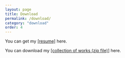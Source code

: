 ```yaml
---
layout: page
title: Download
permalink: /download/
category: "download"
order: 4
---
```


You can get my [[resume]](https://www.dropbox.com/scl/fi/cx84x7xidcq13iy93uqu1/24.pdf?rlkey=3pej42rmy1gt0iyd5wk8u7vqe&dl=0) here.

You can download my [[collection of works (zip file)]](https://www.dropbox.com/s/p6q3gta6w5y5xnt/%E9%99%88%E6%B3%89%20%E4%BD%9C%E5%93%81%E9%9B%86.zip?raw=1) here.


